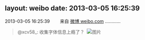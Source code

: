 layout: weibo
date: 2013-03-05 16:25:39
---
2013-03-05 16:25:39  &nbsp;&nbsp;&nbsp;&nbsp;&nbsp;&nbsp; 来自 <a href="http://weibo.com/" rel="nofollow">微博 weibo.com</a>
............
>  @xcv58_: 收集字体信息上瘾了？ ​​​
>  ![图片](https://ww2.sinaimg.cn/large/801f7e9ajw1e2eyuymn51j.jpg)
